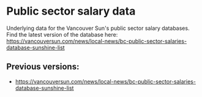 # Public sector salary data
Underlying data for the Vancouver Sun's public sector salary databases. Find the latest version of the database here: https://vancouversun.com/news/local-news/bc-public-sector-salaries-database-sunshine-list

## Previous versions:
* https://vancouversun.com/news/local-news/bc-public-sector-salaries-database-sunshine-list


